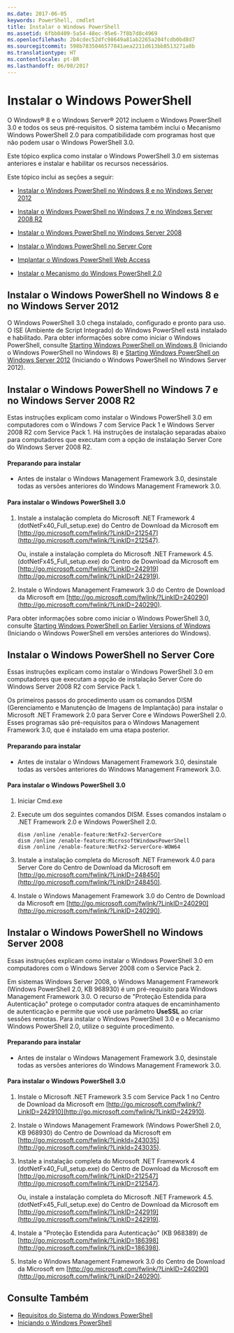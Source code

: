 ```yaml
---
ms.date: 2017-06-05
keywords: PowerShell, cmdlet
title: Instalar o Windows PowerShell
ms.assetid: 6fbb0409-5a54-48ec-95e6-7f8b7d8c4969
ms.openlocfilehash: 2b4cdec52dfc98649a81ab2265a204fcdb0bd8d7
ms.sourcegitcommit: 598b7835046577841aea2211d613bb8513271a8b
ms.translationtype: HT
ms.contentlocale: pt-BR
ms.lasthandoff: 06/08/2017
---
```

# <a name="installing-windows-powershell"></a>Instalar o Windows PowerShell
O Windows® 8 e o Windows Server® 2012 incluem o Windows PowerShell 3.0 e todos os seus pré-requisitos. O sistema também inclui o Mecanismo Windows PowerShell 2.0 para compatibilidade com programas host que não podem usar o Windows PowerShell 3.0.

Este tópico explica como instalar o Windows PowerShell 3.0 em sistemas anteriores e instalar e habilitar os recursos necessários.

Este tópico inclui as seções a seguir:

-   [Instalar o Windows PowerShell no Windows 8 e no Windows Server 2012](Installing-Windows-PowerShell.md#BKMK_InstallingOnWindows8andWindowsServer2012)

-   [Instalar o Windows PowerShell no Windows 7 e no Windows Server 2008 R2](Installing-Windows-PowerShell.md#BKMK_InstallingOnWindows7andWindowsServer2008R2)

-   [Instalar o Windows PowerShell no Windows Server 2008](Installing-Windows-PowerShell.md#BKMK_InstallingOnWindowsServer2008LH)

-   [Instalar o Windows PowerShell no Server Core](Installing-Windows-PowerShell.md#BKMK_InstallingOnServerCore)

-   [Implantar o Windows PowerShell Web Access](https://technet.microsoft.com/en-us/library/639d0eff-98a3-4124-b52c-26921ebd98b0)

-   [Instalar o Mecanismo do Windows PowerShell 2.0](Installing-the-Windows-PowerShell-2.0-Engine.md)

## <a name="BKMK_InstallingOnWindows8andWindowsServer2012"></a>Instalar o Windows PowerShell no Windows 8 e no Windows Server 2012
O Windows PowerShell 3.0 chega instalado, configurado e pronto para uso. O ISE (Ambiente de Script Integrado) do Windows PowerShell está instalado e habilitado. Para obter informações sobre como iniciar o Windows PowerShell, consulte [Starting Windows PowerShell on Windows 8](https://technet.microsoft.com/en-us/library/d7be1668-8617-4890-ad90-dd9765fbd2c3) (Iniciando o Windows PowerShell no Windows 8) e [Starting Windows PowerShell on Windows Server 2012](https://technet.microsoft.com/library/hh831491.aspx#BKMK_powershell) (Iniciando o Windows PowerShell no Windows Server 2012).

## <a name="BKMK_InstallingOnWindows7andWindowsServer2008R2"></a>Instalar o Windows PowerShell no Windows 7 e no Windows Server 2008 R2
Estas instruções explicam como instalar o Windows PowerShell 3.0 em computadores com o Windows 7 com Service Pack 1 e Windows Server 2008 R2 com Service Pack 1. Há instruções de instalação separadas abaixo para computadores que executam com a opção de instalação Server Core do Windows Server 2008 R2.

#### <a name="getting-ready-to-install"></a>Preparando para instalar

-   Antes de instalar o Windows Management Framework 3.0, desinstale todas as versões anteriores do Windows Management Framework 3.0.

#### <a name="to-install-windows-powershell-30"></a>Para instalar o Windows PowerShell 3.0

1.  Instale a instalação completa do Microsoft .NET Framework 4 (dotNetFx40_Full_setup.exe) do Centro de Download da Microsoft em [http://go.microsoft.com/fwlink/?LinkID=212547](http://go.microsoft.com/fwlink/?LinkID=212547).

    Ou, instale a instalação completa do Microsoft .NET Framework 4.5.(dotNetFx45_Full_setup.exe) do Centro de Download da Microsoft em [http://go.microsoft.com/fwlink/?LinkID=242919](http://go.microsoft.com/fwlink/?LinkID=242919).

2.  Instale o Windows Management Framework 3.0 do Centro de Download da Microsoft em [http://go.microsoft.com/fwlink/?LinkID=240290](http://go.microsoft.com/fwlink/?LinkID=240290).

Para obter informações sobre como iniciar o Windows PowerShell 3.0, consulte [Starting Windows PowerShell on Earlier Versions of Windows](Starting-Windows-PowerShell-on-Earlier-Versions-of-Windows.md) (Iniciando o Windows PowerShell em versões anteriores do Windows).

## <a name="BKMK_InstallingOnServerCore"></a>Instalar o Windows PowerShell no Server Core
Essas instruções explicam como instalar o Windows PowerShell 3.0 em computadores que executam a opção de instalação Server Core do Windows Server 2008 R2 com Service Pack 1.

Os primeiros passos do procedimento usam os comandos DISM (Gerenciamento e Manutenção de Imagens de Implantação) para instalar o Microsoft .NET Framework 2.0 para Server Core e Windows PowerShell 2.0. Esses programas são pré-requisitos para o Windows Management Framework 3.0, que é instalado em uma etapa posterior.

#### <a name="getting-ready-to-install"></a>Preparando para instalar

-   Antes de instalar o Windows Management Framework 3.0, desinstale todas as versões anteriores do Windows Management Framework 3.0.

#### <a name="to-install-windows-powershell-30"></a>Para instalar o Windows PowerShell 3.0

1.  Iniciar Cmd.exe

2.  Execute um dos seguintes comandos DISM. Esses comandos instalam o .NET Framework 2.0 e Windows PowerShell 2.0.

    ```
    dism /online /enable-feature:NetFx2-ServerCore
    dism /online /enable-feature:MicrosoftWindowsPowerShell
    dism /online /enable-feature:NetFx2-ServerCore-WOW64
    ```

3.  Instale a instalação completa do Microsoft .NET Framework 4.0 para Server Core do Centro de Download da Microsoft em [http://go.microsoft.com/fwlink/?LinkID=248450](http://go.microsoft.com/fwlink/?LinkID=248450).

4.  Instale o Windows Management Framework 3.0 do Centro de Download da Microsoft em [http://go.microsoft.com/fwlink/?LinkID=240290](http://go.microsoft.com/fwlink/?LinkID=240290).

## <a name="BKMK_InstallingOnWindowsServer2008LH"></a>Instalar o Windows PowerShell no Windows Server 2008
Essas instruções explicam como instalar o Windows PowerShell 3.0 em computadores com o Windows Server 2008 com o Service Pack 2.

Em sistemas Windows Server 2008, o Windows Management Framework (Windows PowerShell 2.0, KB 968930) é um pré-requisito para Windows Management Framework 3.0. O recurso de "Proteção Estendida para Autenticação" protege o computador contra ataques de encaminhamento de autenticação e permite que você use parâmetro **UseSSL** ao criar sessões remotas. Para instalar o Windows PowerShell 3.0 e o Mecanismo Windows PowerShell 2.0, utilize o seguinte procedimento.

#### <a name="getting-ready-to-install"></a>Preparando para instalar

-   Antes de instalar o Windows Management Framework 3.0, desinstale todas as versões anteriores do Windows Management Framework 3.0.

#### <a name="to-install-windows-powershell-30"></a>Para instalar o Windows PowerShell 3.0

1.  Instale o Microsoft .NET Framework 3.5 com Service Pack 1 no Centro de Download da Microsoft em [http://go.microsoft.com/fwlink/?LinkID=242910](http://go.microsoft.com/fwlink/?LinkID=242910).

2.  Instale o Windows Management Framework (Windows PowerShell 2.0, KB 968930) do Centro de Download da Microsoft em [http://go.microsoft.com/fwlink/?LinkId=243035](http://go.microsoft.com/fwlink/?LinkId=243035).

3.  Instale a instalação completa do Microsoft .NET Framework 4 (dotNetFx40_Full_setup.exe) do Centro de Download da Microsoft em [http://go.microsoft.com/fwlink/?LinkID=212547](http://go.microsoft.com/fwlink/?LinkID=212547).

    Ou, instale a instalação completa do Microsoft .NET Framework 4.5.(dotNetFx45_Full_setup.exe) do Centro de Download da Microsoft em [http://go.microsoft.com/fwlink/?LinkID=242919](http://go.microsoft.com/fwlink/?LinkID=242919).

4.  Instale a "Proteção Estendida para Autenticação" (KB 968389) de [http://go.microsoft.com/fwlink/?LinkID=186398](http://go.microsoft.com/fwlink/?LinkID=186398).

5.  Instale o Windows Management Framework 3.0 do Centro de Download da Microsoft em [http://go.microsoft.com/fwlink/?LinkID=240290](http://go.microsoft.com/fwlink/?LinkID=240290).

## <a name="see-also"></a>Consulte Também
- [Requisitos do Sistema do Windows PowerShell](Windows-PowerShell-System-Requirements.md)
- [Iniciando o Windows PowerShell](https://technet.microsoft.com/en-us/library/8ec8c2d7-8e7c-4722-a3d2-498fe5739a8e)

